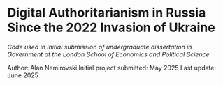 # Digital Authoritarianism in Russia Since the 2022 Invasion of Ukraine

*Code used in initial submission of undergraduate dissertation in Government at the London School of Economics and Political Science*

Author: Alan Nemirovski
Initial project submitted: May 2025
Last update: June 2025

